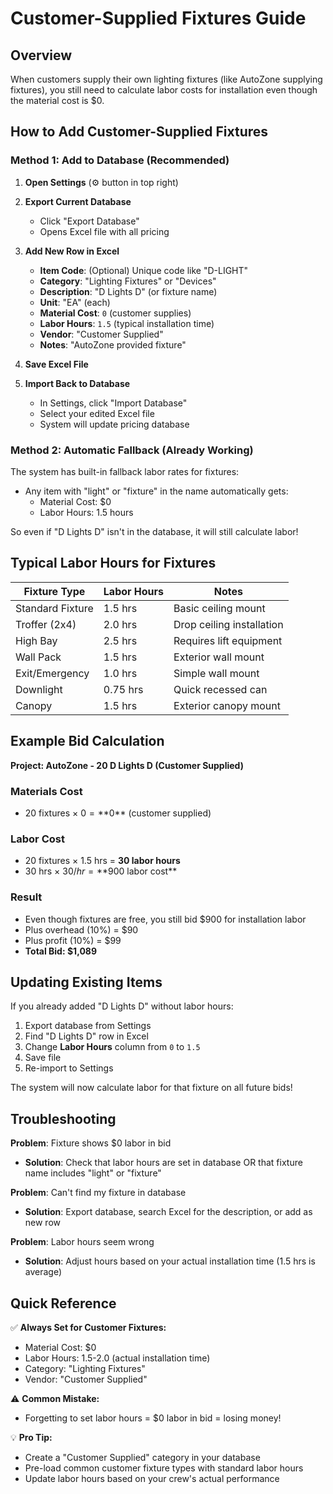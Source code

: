 # Customer-Supplied Fixtures Guide

## Overview
When customers supply their own lighting fixtures (like AutoZone supplying fixtures), you still need to calculate labor costs for installation even though the material cost is $0.

## How to Add Customer-Supplied Fixtures

### Method 1: Add to Database (Recommended)

1. **Open Settings** (⚙️ button in top right)

2. **Export Current Database**
   - Click "Export Database"
   - Opens Excel file with all pricing

3. **Add New Row in Excel**
   - **Item Code**: (Optional) Unique code like "D-LIGHT"
   - **Category**: "Lighting Fixtures" or "Devices"
   - **Description**: "D Lights D" (or fixture name)
   - **Unit**: "EA" (each)
   - **Material Cost**: `0` (customer supplies)
   - **Labor Hours**: `1.5` (typical installation time)
   - **Vendor**: "Customer Supplied"
   - **Notes**: "AutoZone provided fixture"

4. **Save Excel File**

5. **Import Back to Database**
   - In Settings, click "Import Database"
   - Select your edited Excel file
   - System will update pricing database

### Method 2: Automatic Fallback (Already Working)

The system has built-in fallback labor rates for fixtures:
- Any item with "light" or "fixture" in the name automatically gets:
  - Material Cost: $0
  - Labor Hours: 1.5 hours

So even if "D Lights D" isn't in the database, it will still calculate labor!

## Typical Labor Hours for Fixtures

| Fixture Type | Labor Hours | Notes |
|--------------|-------------|-------|
| Standard Fixture | 1.5 hrs | Basic ceiling mount |
| Troffer (2x4) | 2.0 hrs | Drop ceiling installation |
| High Bay | 2.5 hrs | Requires lift equipment |
| Wall Pack | 1.5 hrs | Exterior wall mount |
| Exit/Emergency | 1.0 hrs | Simple wall mount |
| Downlight | 0.75 hrs | Quick recessed can |
| Canopy | 1.5 hrs | Exterior canopy mount |

## Example Bid Calculation

**Project: AutoZone - 20 D Lights D (Customer Supplied)**

### Materials Cost
- 20 fixtures × $0 = **$0** (customer supplied)

### Labor Cost
- 20 fixtures × 1.5 hrs = **30 labor hours**
- 30 hrs × $30/hr = **$900 labor cost**

### Result
- Even though fixtures are free, you still bid $900 for installation labor
- Plus overhead (10%) = $90
- Plus profit (10%) = $99
- **Total Bid: $1,089**

## Updating Existing Items

If you already added "D Lights D" without labor hours:

1. Export database from Settings
2. Find "D Lights D" row in Excel
3. Change **Labor Hours** column from `0` to `1.5`
4. Save file
5. Re-import to Settings

The system will now calculate labor for that fixture on all future bids!

## Troubleshooting

**Problem**: Fixture shows $0 labor in bid
- **Solution**: Check that labor hours are set in database OR that fixture name includes "light" or "fixture"

**Problem**: Can't find my fixture in database
- **Solution**: Export database, search Excel for the description, or add as new row

**Problem**: Labor hours seem wrong
- **Solution**: Adjust hours based on your actual installation time (1.5 hrs is average)

## Quick Reference

✅ **Always Set for Customer Fixtures:**
- Material Cost: $0
- Labor Hours: 1.5-2.0 (actual installation time)
- Category: "Lighting Fixtures"
- Vendor: "Customer Supplied"

⚠️ **Common Mistake:**
- Forgetting to set labor hours = $0 labor in bid = losing money!

💡 **Pro Tip:**
- Create a "Customer Supplied" category in your database
- Pre-load common customer fixture types with standard labor hours
- Update labor hours based on your crew's actual performance
